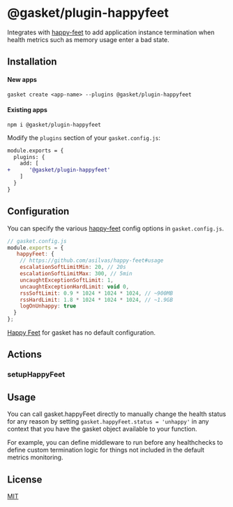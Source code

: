 # @gasket/plugin-happyfeet

Integrates with [happy-feet](https://github.com/asilvas/happy-feet#usage) to add application instance termination when health metrics such as memory usage enter a bad state.

## Installation

#### New apps

```
gasket create <app-name> --plugins @gasket/plugin-happyfeet
```

#### Existing apps

```
npm i @gasket/plugin-happyfeet
```

Modify the `plugins` section of your `gasket.config.js`:

```diff
module.exports = {
  plugins: {
    add: [
+      '@gasket/plugin-happyfeet'
    ]
  }
}
```

## Configuration

You can specify the various [happy-feet](https://github.com/asilvas/happy-feet#usage) config options in `gasket.config.js`.

```js
// gasket.config.js
module.exports = {
   happyFeet: {
    // https://github.com/asilvas/happy-feet#usage
    escalationSoftLimitMin: 20, // 20s
    escalationSoftLimitMax: 300, // 5min
    uncaughtExceptionSoftLimit: 1,
    uncaughtExceptionHardLimit: void 0,
    rssSoftLimit: 0.9 * 1024 * 1024 * 1024, // ~900MB
    rssHardLimit: 1.8 * 1024 * 1024 * 1024, // ~1.9GB
    logOnUnhappy: true
  }
};
```

[Happy Feet](https://github.com/asilvas/happy-feet#usage) for gasket has no default configuration.

## Actions

### setupHappyFeet


## Usage

You can call gasket.happyFeet directly to manually change the health status for any reason
by setting `gasket.happyFeet.status = 'unhappy'` in any context that you have the gasket
object available to your function. 

For example, you can define middleware to run before any healthchecks to define custom
termination logic for things not included in the default metrics monitoring.

## License

[MIT](./LICENSE.md)

<!-- LINKS -->
